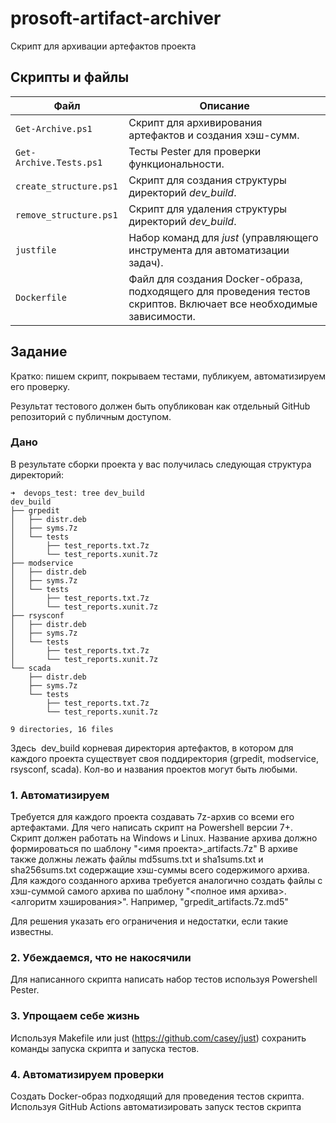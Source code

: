 # prosoft-artifact-archiver
Скрипт для архивации артефактов проекта

## Скрипты и файлы

| Файл                       | Описание                                                     |
|----------------------------|--------------------------------------------------------------|
| `Get-Archive.ps1`      | Скрипт для архивирования артефактов и создания хэш-сумм.    |
| `Get-Archive.Tests.ps1` | Тесты Pester для проверки функциональности.                 |
| `create_structure.ps1` | Скрипт для создания структуры директорий *dev_build*.       |
| `remove_structure.ps1` | Скрипт для удаления структуры директорий *dev_build*.       |
| `justfile`              | Набор команд для *just* (управляющего инструмента для автоматизации задач). |
| `Dockerfile`           | Файл для создания Docker-образа, подходящего для проведения тестов скриптов. Включает все необходимые зависимости. |


## Задание

Кратко: пишем скрипт, покрываем тестами, публикуем, автоматизируем его проверку.

Результат тестового должен быть опубликован как отдельный GitHub репозиторий с публичным доступом.

### Дано

В результате сборки проекта у вас получилась следующая структура директорий:

```
➜  devops_test: tree dev_build
dev_build
├── grpedit
│   ├── distr.deb
│   ├── syms.7z
│   └── tests
│       ├── test_reports.txt.7z
│       └── test_reports.xunit.7z
├── modservice
│   ├── distr.deb
│   ├── syms.7z
│   └── tests
│       ├── test_reports.txt.7z
│       └── test_reports.xunit.7z
├── rsysconf
│   ├── distr.deb
│   ├── syms.7z
│   └── tests
│       ├── test_reports.txt.7z
│       └── test_reports.xunit.7z
└── scada
    ├── distr.deb
    ├── syms.7z
    └── tests
        ├── test_reports.txt.7z
        └── test_reports.xunit.7z

9 directories, 16 files

```

Здесь  dev_build корневая директория артефактов, в котором для каждого проекта существует своя поддиректория (grpedit, modservice, rsysconf, scada). Кол-во и названия проектов могут быть любыми.

### 1. Автоматизируем

Требуется для каждого проекта создавать 7z-архив со всеми его артефактами.
Для чего написать скрипт на Powershell версии 7+. Скрипт должен работать на Windows и Linux.
Название архива должно формироваться по шаблону "<имя проекта>\_artifacts.7z"
В архиве также должны лежать файлы md5sums.txt и sha1sums.txt и sha256sums.txt содержащие хэш-суммы всего содержимого архива.
Для каждого созданного архива требуется аналогично создать файлы с хэш-суммой самого архива по шаблону "<полное имя архива>.<алгоритм хэширования>". Например, "grpedit_artifacts.7z.md5"

Для решения указать его ограничения и недостатки, если такие известны.

### 2. Убеждаемся, что не накосячили

Для написанного скрипта написать набор тестов используя Powershell Pester.

### 3. Упрощаем себе жизнь

Используя Makefile или just (https://github.com/casey/just) сохранить команды запуска скрипта и запуска тестов.

### 4. Автоматизируем проверки

Создать Docker-образ подходящий для проведения тестов скрипта. Используя GitHub Actions автоматизировать запуск тестов скрипта
